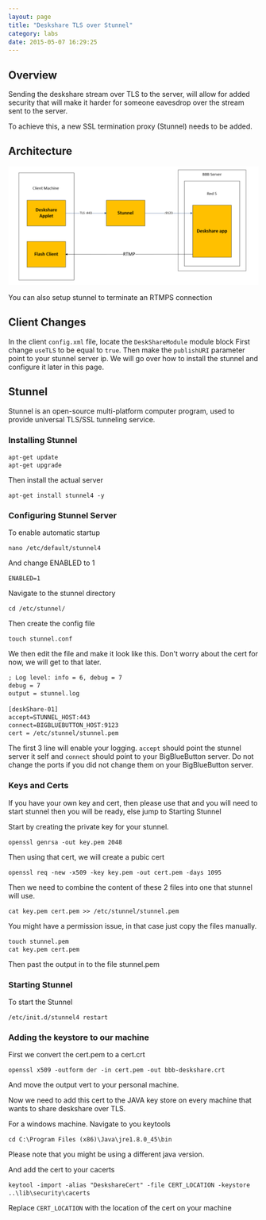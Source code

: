 ```yaml
---
layout: page
title: "Deskshare TLS over Stunnel"
category: labs
date: 2015-05-07 16:29:25
---
```


## Overview

Sending the deskshare stream over TLS to the server, will allow for added security that will make it harder for someone eavesdrop over the stream sent to the server.

To achieve this, a new SSL termination proxy (Stunnel) needs to be added.

## Architecture

![Architecture Overview](/images/deskshare_tls.png)

You can also setup stunnel to terminate an RTMPS connection

## Client Changes

In the client `config.xml` file, locate the `DeskShareModule` module block
First change `useTLS` to be equal to `true`. Then make the `publishURI` parameter point to your stunnel server ip. We will go over how to install the stunnel and configure it later in this page. 

## Stunnel

Stunnel is an open-source multi-platform computer program, used to provide universal TLS/SSL tunneling service.

### Installing Stunnel

```
apt-get update
apt-get upgrade
```

Then install the actual server

```
apt-get install stunnel4 -y
```

### Configuring Stunnel Server

To enable automatic startup

```
nano /etc/default/stunnel4
```

And change ENABLED to 1

```
ENABLED=1
```


Navigate to the stunnel directory

```
cd /etc/stunnel/
```

Then create the config file

```
touch stunnel.conf
```

We then edit the file and make it look like this.
Don't worry about the cert for now, we will get to that later.

```
; Log level: info = 6, debug = 7
debug = 7
output = stunnel.log

[deskShare-01]
accept=STUNNEL_HOST:443
connect=BIGBLUEBUTTON_HOST:9123
cert = /etc/stunnel/stunnel.pem
```

The first 3 line will enable your logging.
`accept` should point the stunnel server it self and `connect` should point to your BigBlueButton server. Do not change the ports if you did not change them on your BigBlueButton server.

### Keys and Certs

If you have your own key and cert, then please use that and you will need to start stunnel then you will be ready, else jump to Starting Stunnel

Start by creating the private key for your stunnel.

```
openssl genrsa -out key.pem 2048
```

Then using that cert, we will create a pubic cert

```
openssl req -new -x509 -key key.pem -out cert.pem -days 1095
```

Then we need to combine the content of these 2 files into one that stunnel will use.

```
cat key.pem cert.pem >> /etc/stunnel/stunnel.pem
```

You might have a permission issue, in that case just copy the files manually.

```
touch stunnel.pem
cat key.pem cert.pem
```

Then past the output in to the file stunnel.pem

### Starting Stunnel

To start the Stunnel

```
/etc/init.d/stunnel4 restart
```

### Adding the keystore to our machine

First we convert the cert.pem to a cert.crt

```
openssl x509 -outform der -in cert.pem -out bbb-deskshare.crt
```

And move the output vert to your personal machine.

Now we need to add this cert to the JAVA key store on every machine that wants to share deskshare over TLS.

For a windows machine. Navigate to you keytools

```
cd C:\Program Files (x86)\Java\jre1.8.0_45\bin
```
Please note that you might be using a different java version.

And add the cert to your cacerts

```
keytool -import -alias "DeskshareCert" -file CERT_LOCATION -keystore ..\lib\security\cacerts
```

Replace `CERT_LOCATION` with the location of the cert on your machine

